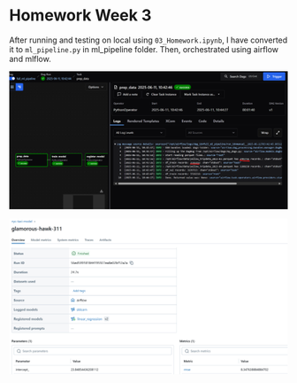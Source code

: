 # Homework Week 3

After running and testing on local using `03_Homework.ipynb`, I have converted it to `ml_pipeline.py` in ml_pipeline folder. Then, orchestrated using airflow and mlflow.

![Airflow Screenshot](./screenshots/01_airflow_prep_data.png)

![MLFlow Result](./screenshots/02_mlflow_result.png)

